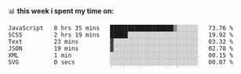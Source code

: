 📊 **this week i spent my time on:**
<!--START_SECTION:waka-->

```text
JavaScript   8 hrs 35 mins   ██████████████████▒░░░░░░   73.76 %
SCSS         2 hrs 19 mins   █████░░░░░░░░░░░░░░░░░░░░   19.92 %
Text         23 mins         ▓░░░░░░░░░░░░░░░░░░░░░░░░   03.32 %
JSON         19 mins         ▓░░░░░░░░░░░░░░░░░░░░░░░░   02.78 %
XML          1 min           ░░░░░░░░░░░░░░░░░░░░░░░░░   00.15 %
SVG          0 secs          ░░░░░░░░░░░░░░░░░░░░░░░░░   00.07 %
```

<!--END_SECTION:waka-->

